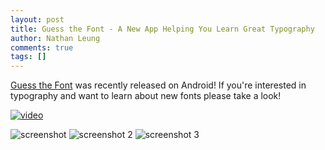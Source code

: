 ```yaml
---
layout: post
title: Guess the Font - A New App Helping You Learn Great Typography
author: Nathan Leung
comments: true
tags: []
---
```


[Guess the Font](https://play.google.com/store/apps/details?id=com.ionicframework.fontsapp826251) was recently released on Android!
If you're interested in typography and want to learn about new fonts please take a look!

[![video](https://img.youtube.com/vi/QKviTH_X8B8/0.jpg)](https://www.youtube.com/watch?v=QKviTH_X8B8)

![screenshot](https://lh3.googleusercontent.com/J2cToh2nL484XtodDiCD1Bsad-AWarjntdtfXJzmVJ39fYsp7SPmg18xfnZGDoKwGW8=h310-rw)
![screenshot 2](https://lh3.googleusercontent.com/BKjv8JD6n0x_C4YFbGeHgaIAsc9UkdXa5iLjuoe9QotYl3MyjlA7vH42Qbn4UZkfDWA=h310-rw)
![screenshot 3](https://lh3.googleusercontent.com/p2scRcrB3q4DdzP3SNtoiRQIUg9sjMALssn-q13Z5B2sWpvNFnbBTD8sWsed4jQ6tFs=h310-rw)
